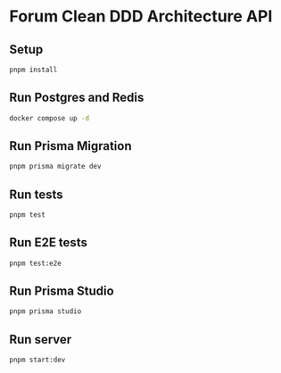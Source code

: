 # Forum Clean DDD Architecture API

## Setup

```bash
pnpm install
```

## Run Postgres and Redis

```bash
docker compose up -d
```

## Run Prisma Migration

```bash
pnpm prisma migrate dev
```

## Run tests

```bash
pnpm test
```

## Run E2E tests

```bash
pnpm test:e2e
```

## Run Prisma Studio

```bash
pnpm prisma studio
```

## Run server

```bash
pnpm start:dev
```
